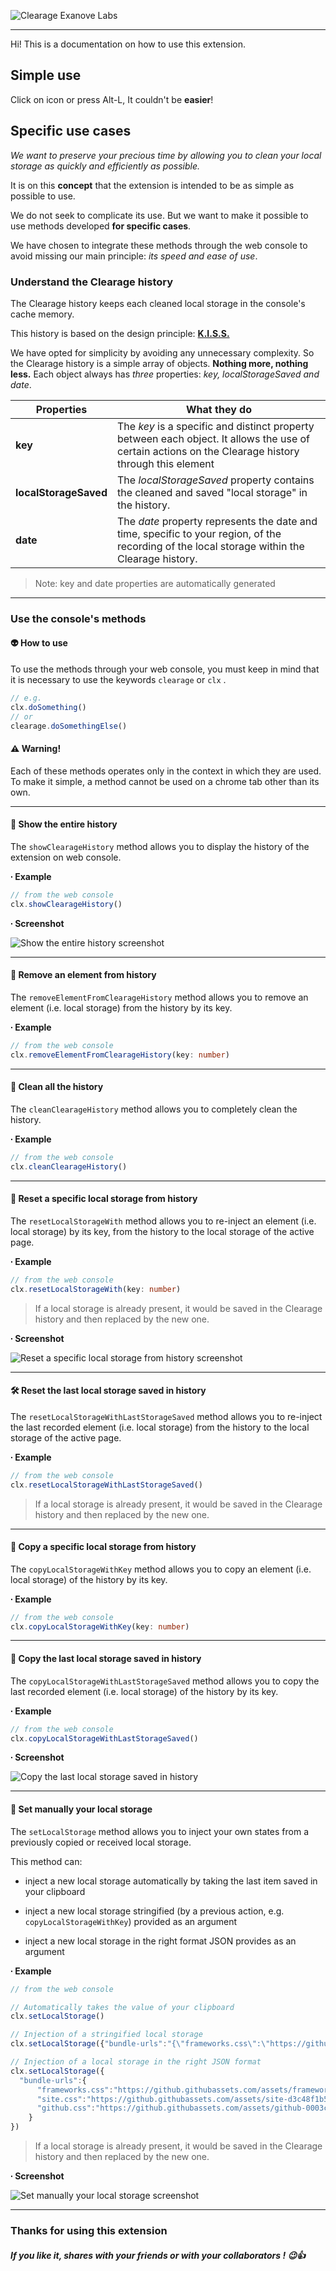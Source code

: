 ![Clearage Exanove Labs](https://github.com/ARKHN3B/Clearage/blob/master/images/promotional/banner.png)

***

Hi! This is a documentation on how to use this extension.


## Simple use

Click on icon or press Alt-L, It couldn't be **easier**!


## Specific use cases

*We want to preserve your precious time by allowing you to clean your local storage as quickly and efficiently as possible.* 

It is on this **concept** that the extension is intended to be as simple as possible to use.

We do not seek to complicate its use. But we want to make it possible to use methods developed **for specific cases**. 

We have chosen to integrate these methods through the web console to avoid missing our main principle: *its speed and ease of use*.

### Understand the Clearage history

The Clearage history keeps each cleaned local storage in the console's cache memory. 

This history is based on the design principle: [**K.I.S.S.**](https://en.wikipedia.org/wiki/KISS_principle)

We have opted for simplicity by avoiding any unnecessary complexity. So the Clearage history is a simple array of objects. **Nothing more, nothing less.** Each object always has *three* properties: *key, localStorageSaved and date*.

| Properties | What they do |
|--|--|
|**key**|The *key* is a specific and distinct property between each object. It allows the use of certain actions on the Clearage history through this element   
|**localStorageSaved**|The *localStorageSaved* property contains the cleaned and saved "local storage" in the history.
|**date**|The *date* property represents the date and time, specific to your region, of the recording of the local storage within the Clearage history.|
> Note: key and date properties are automatically generated 
***

### Use the console's methods

#### 👽 How to use

To use the methods through your web console, you must keep in mind that it is necessary to use the keywords `clearage` or `clx` .

```javascript
// e.g.
clx.doSomething()
// or
clearage.doSomethingElse()
```

#### ⚠️ **Warning!** 
Each of these methods operates only in the context in which they are used. To make it simple, a method cannot be used on a chrome tab other than its own.
***

#### 👾 Show the entire history

The  `showClearageHistory` method allows you to display the history of the extension on web console.

**∙ Example**
```typescript
// from the web console
clx.showClearageHistory()
```

**∙ Screenshot**

![Show the entire history screenshot](https://github.com/ARKHN3B/Clearage/blob/master/images/screenshots/showClearageHistory.png)

***

#### 🚀 Remove an element from history

The  `removeElementFromClearageHistory` method allows you to remove an element (i.e. local storage) from the history by its key.

**∙ Example**
```typescript
// from the web console
clx.removeElementFromClearageHistory(key: number)
```

***

#### 🧨 Clean all the history

The  `cleanClearageHistory` method allows you to completely clean the history. 

**∙ Example**
```typescript
// from the web console
clx.cleanClearageHistory()
```

***

#### 🔦 Reset a specific local storage from history

The  `resetLocalStorageWith` method allows you to re-inject an element (i.e. local storage) by its key, from the history to the local storage of the active page. 

**∙ Example**
```typescript
// from the web console
clx.resetLocalStorageWith(key: number)
```
> If a local storage is already present, it would be saved in the Clearage history and then replaced by the new one.

**∙ Screenshot**

![Reset a specific local storage from history screenshot](https://github.com/ARKHN3B/Clearage/blob/master/images/screenshots/resetLocalStorageWith.png)

***

#### 🛠 Reset the last local storage saved in history

The  `resetLocalStorageWithLastStorageSaved` method allows you to re-inject the last recorded element (i.e. local storage) from the history to the local storage of the active page.

**∙ Example**
```typescript
// from the web console
clx.resetLocalStorageWithLastStorageSaved()
```
> If a local storage is already present, it would be saved in the Clearage history and then replaced by the new one.

***


#### 📡 Copy a specific local storage from history

The  `copyLocalStorageWithKey` method allows you to copy an element (i.e. local storage) of the history by its key. 

**∙ Example**
```typescript
// from the web console
clx.copyLocalStorageWithKey(key: number)
```

***

#### 🔌 Copy the last local storage saved in history

The  `copyLocalStorageWithLastStorageSaved` method allows you to copy the last recorded element (i.e. local storage) of the history by its key.

**∙ Example**
```typescript
// from the web console
clx.copyLocalStorageWithLastStorageSaved()
```

**∙ Screenshot**

![Copy the last local storage saved in history](https://github.com/ARKHN3B/Clearage/blob/master/images/screenshots/copyLocalStorageWithLastStorageSaved.png)

***

#### 🔋 Set manually your local storage

The  `setLocalStorage` method allows you to inject your own states from a previously copied or received local storage.

This method can:
- inject a new local storage automatically by taking the last item saved in your clipboard

- inject a new local storage stringified (by a previous action, e.g. `copyLocalStorageWithKey`) provided as an argument
	
- inject a new local storage in the right format JSON provides as an argument
	
**∙ Example**
```typescript
// from the web console

// Automatically takes the value of your clipboard
clx.setLocalStorage()

// Injection of a stringified local storage
clx.setLocalStorage({"bundle-urls":"{\"frameworks.css\":\"https://github.githubassets.com/assets/frameworks-481a47a96965f6706fb41bae0d14b09a.css\",\"site.css\":\"https://github.githubassets.com/assets/site-d3c48f1b58ea95d9efb184fd4592b411.css\",\"github.css\":\"https://github.githubassets.com/assets/github-0003cf1223f3f480cee651b538355dcb.css\"}"})

// Injection of a local storage in the right JSON format
clx.setLocalStorage({  
  "bundle-urls":{  
	  "frameworks.css":"https://github.githubassets.com/assets/frameworks-481a47a96965f6706fb41bae0d14b09a.css",  
	  "site.css":"https://github.githubassets.com/assets/site-d3c48f1b58ea95d9efb184fd4592b411.css",  
	  "github.css":"https://github.githubassets.com/assets/github-0003cf1223f3f480cee651b538355dcb.css"
	}  
})
```
> If a local storage is already present, it would be saved in the Clearage history and then replaced by the new one.

**∙ Screenshot**

![Set manually your local storage screenshot](https://github.com/ARKHN3B/Clearage/blob/master/images/screenshots/setLocalStorage.png)

***

### Thanks for using this extension
##### If you like it, shares with your friends or with your collaborators ! 😉👍
